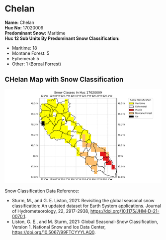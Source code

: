 # Chelan


**Name:**             Chelan <br>
**Huc No:**           17020009 <br> 
**Predominant Snow:** Maritime <br>
**Huc 12 Sub Units By Predominant Snow Classification:**
- Maritime: 18
- Montane Forest: 5
- Ephemeral: 5
- Other: 1 (Boreal Forrest)


## CHelan Map with Snow Classification 

![Snow Classes Map](../basic_maps/Snow_classes_in_17020009.png)

Snow Classification Data Reference: 
- Sturm, M., and G. E. Liston, 2021: Revisiting the global seasonal snow classification: An updated dataset for Earth System applications.  Journal of Hydrometeorology, 22, 2917-2938, https://doi.org/10.1175/JHM-D-21-0070.1.
- Liston, G. E., and M. Sturm, 2021: Global Seasonal-Snow Classification, Version 1. National Snow and Ice Data Center, https://doi.org/10.5067/99FTCYYYLAQ0.
